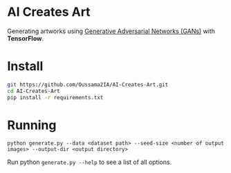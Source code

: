 # AI Creates Art

Generating artworks using [Generative Adversarial Networks (GANs)](https://arxiv.org/abs/1406.2661) with **TensorFlow**.

# Install

```bash
git https://github.com/Oussama2IA/AI-Creates-Art.git
cd AI-Creates-Art
pip install -r requirements.txt
```

# Running

`python generate.py --data <dataset path> --seed-size <number of output images> --output-dir <output directory>`

Run python `generate.py --help` to see a list of all options.
